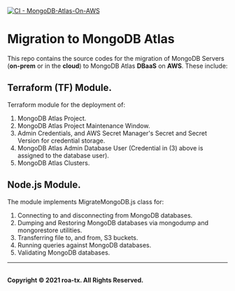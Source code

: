 [![CI - MongoDB-Atlas-On-AWS](https://github.com/roa-tx/mongodb-atlas-migration/actions/workflows/terraform.yml/badge.svg)](https://github.com/roa-tx/mongodb-atlas-migration/actions/workflows/terraform.yml) 

# Migration to MongoDB Atlas

This repo contains the source codes for the migration of MongoDB Servers (**on-prem** or in the **cloud**) to MongoDB Atlas **DBaaS** on **AWS**. These include:


## Terraform (TF) Module.
Terraform module for the deployment of:
1. MongoDB Atlas Project.
2. MongoDB Atlas Project Maintenance Window.
3. Admin Credentials, and AWS Secret Manager's Secret and Secret Version for credential storage.
4. MongoDB Atlas Admin Database User (Credential in (3) above is assigned to the database user).
5. MongoDB Atlas Clusters.


## Node.js Module.
The module implements MigrateMongoDB.js class for:
1. Connecting to and disconnecting from MongoDB databases.
2. Dumping and Restoring MongoDB databases via mongodump and mongorestore utilities.
3. Transferring file to, and from, S3 buckets.
4. Running queries against MongoDB databases.
5. Validating MongoDB databases.

---
<br>
<strong> Copyright © 2021 roa-tx. All Rights Reserved. </strong>
